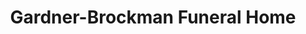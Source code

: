 ---
title: "Gardner-Brockman Funeral Home"
url: /vincennes/gardner-brockman-funeral-home/
shop: funeral directors
---